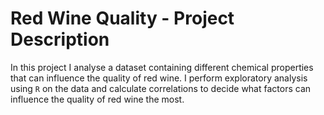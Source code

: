 # Red Wine Quality - Project Description

In this project I analyse a dataset containing different chemical properties that can influence the quality of red wine. 
I perform exploratory analysis using `R` on the data and calculate correlations to decide what factors can influence the quality of red wine the most.

